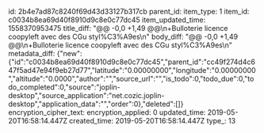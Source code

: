 id: 2b4e7ad87c8240f69d43d33127b317cb
parent_id: 
item_type: 1
item_id: c0034b8ea69d40f8910d9c8e0c77dc45
item_updated_time: 1558370953475
title_diff: "@@ -0,0 +1,49 @@\n+Bulloterie licence coopyleft avec des CGu styl%C3%A9es\n"
body_diff: "@@ -0,0 +1,49 @@\n+Bulloterie licence coopyleft avec des CGu styl%C3%A9es\n"
metadata_diff: {"new":{"id":"c0034b8ea69d40f8910d9c8e0c77dc45","parent_id":"cc49f274d4c647f5ad47e94f9eb27d77","latitude":"0.00000000","longitude":"0.00000000","altitude":"0.0000","author":"","source_url":"","is_todo":0,"todo_due":0,"todo_completed":0,"source":"joplin-desktop","source_application":"net.cozic.joplin-desktop","application_data":"","order":0},"deleted":[]}
encryption_cipher_text: 
encryption_applied: 0
updated_time: 2019-05-20T16:58:14.447Z
created_time: 2019-05-20T16:58:14.447Z
type_: 13
